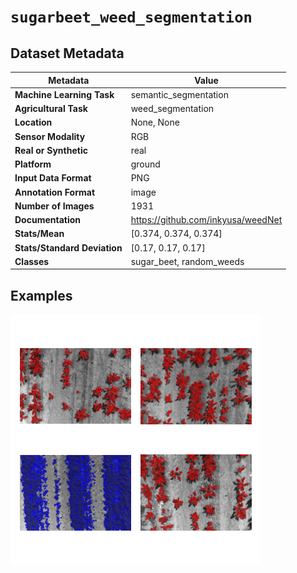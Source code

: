 
# `sugarbeet_weed_segmentation`

## Dataset Metadata

| Metadata | Value |
| --- | --- |
| **Machine Learning Task** | semantic_segmentation |
| **Agricultural Task** | weed_segmentation |
| **Location** | None, None |
| **Sensor Modality** | RGB |
| **Real or Synthetic** | real |
| **Platform** | ground |
| **Input Data Format** | PNG |
| **Annotation Format** | image |
| **Number of Images** | 1931 |
| **Documentation** | https://github.com/inkyusa/weedNet |
| **Stats/Mean** | [0.374, 0.374, 0.374] |
| **Stats/Standard Deviation** | [0.17, 0.17, 0.17] |
| **Classes** | sugar_beet, random_weeds |


## Examples

![Example Images for sugarbeet_weed_segmentation](https://github.com/Project-AgML/AgML/blob/main/docs/sample_images/sugarbeet_weed_segmentation_examples.png)